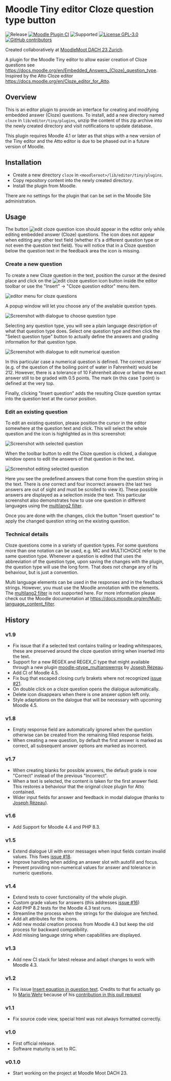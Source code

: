 Moodle Tiny editor Cloze question type button
=============================================

![Release](https://img.shields.io/badge/Release-1.9-blue.svg)
[![Moodle Plugin 
CI](https://github.com/srobotta/moodle-tiny_cloze/workflows/Moodle%20Plugin%20CI/badge.svg?branch=main)](https://github.com/srobotta/moodle-tiny_cloze/actions?query=workflow%3A%22Moodle+Plugin+CI%22+branch%3Amain)
![Supported](https://img.shields.io/badge/Moodle-4.1+-orange.svg)
[![License GPL-3.0](https://img.shields.io/github/license/srobotta/moodle-tiny_cloze?color=lightgrey)](https://github.com/srobotta/moodle-tiny_cloze/blob/main/LICENSE)
[![GitHub contributors](https://img.shields.io/github/contributors/srobotta/moodle-tiny_cloze)](https://github.com/srobotta/moodle-tiny_cloze/graphs/contributors)

Created collaboratively at [MoodleMoot DACH 23 Zurich](https://moodlemootdach.org/).

A plugin for the Moodle Tiny editor to allow easier creation of Cloze questions
see https://docs.moodle.org/en/Embedded_Answers_(Cloze)_question_type.
Inspired by the Atto Cloze editor https://docs.moodle.org/en/Cloze_editor_for_Atto.

## Overview

This is an editor plugin to provide an interface for creating and
modifying embedded answer (Cloze) questions. To install, add a new directory
named `cloze` in `lib/editor/tiny/plugins`, unzip the content of this zip archive
into the newly created directory and visit notifications to update database.

This plugin requires Moodle 4.1 or later as that ships with a new version of the Tiny
editor and the Atto editor is due to be phased out in a future version of Moodle.

## Installation

 - Create a new directory `cloze` in `<moodleroot>/lib/editor/tiny/plugins`.
 - Copy repository content into the newly created directory.
 - Install the plugin from Moodle.

There are no settings for the plugin that can be set in the Moodle Site administration.

## Usage

The button ![edit cloze question icon](pix/icon.svg) should appear in the editor only
while editing embedded answer (Cloze) questions. The icon does not appear when editing
any other text field (whether it's a different question type or not even the question
text field). You will notice that in a Cloze question below the question
text in the feedback area the icon is missing.

### Create a new question

To create a new Cloze question in the text, position the cursor at the desired place
and click on the ![edit cloze question icon](pix/icon.svg) button inside the editor
toolbar or use the "Insert" -> "Cloze question editor" menu item.

![editor menu for cloze questions](screenshots/cloze_4_menu.png)

A popup window will let you choose any of the available question types.

![Screenshot with dialogue to choose question type](screenshots/cloze_5_dialogue_new.png)

Selecting any question type, you will see a plain language description of what that
question type does. Select one question type and then click the "Select question type"
button to actually define the answers and grading information for that question type.

![Screenshot with dialogue to edit numerical question](screenshots/cloze_6_dialogue_numeric.png)

In this particular case a numerical question is defined. The correct answer (e.g. of the
question of the boiling point of water in Fahrenheit) would be 212. However, there
is a tolerance of 10 Fahrenheit above or below the exact answer still to be graded with
0.5 points. The mark (in this case 1 point) is defined at the very top.

Finally, clicking "Insert question" adds the resulting Cloze question syntax into the
question text at the cursor position.

### Edit an existing question

To edit an existing question, please position the cursor in the editor somewhere at the
question text and click. This will select the whole question and the icon is highlighted
as in this screenshot:

![Screenshot with selected question](screenshots/cloze_2_selected.png)

When the toolbar button to edit the Cloze question is clicked, a dialogue window opens
to edit the answers of that question in the text.

![Screenshot editing selected question](screenshots/cloze_3_dialogue_edit.png)

Here you see the predefined answers that come from the question string in the text.
There is one correct and four incorrect answers (the last two answers are out of sight
and must be scrolled to view it). These possible answers are displayed as a selection
inside the text. This particular screenshot also demonstrates how to use one question
in different languages using the [multilang2 filter][1].

Once you are done with the changes, click the button "Insert question" to apply the
changed question string on the existing question.

### Technical details

Cloze questions come in a variety of question types. For some questions more
than one notation can be used, e.g. MC and MULTICHOICE refer to the same question type.
Whenever a question is edited that uses the abbreviation of the question type, upon
saving the changes with the plugin, the question type will use the long form. That does
not change any of its behaviour, but is just a convention.

Multi language elements can be used in the responses and in the feedback strings. However,
you must use the Moodle annotation with the <span> elements. The [multilang2 filter][1]
is not supported here. For more information please check out the Moodle documentation
at https://docs.moodle.org/en/Multi-language_content_filter.

## History

### v1.9
- Fix issue that if a selected text contains trailing or leading whitespaces,
  these are preserved around the cloze question string when inserted into the text.
- Support for a new REGEX and REGEX_C type that might available through a new
  plugin [moodle-qtype_multianswerrgx](https://github.com/rezeau/moodle-qtype_multianswerrgx)
  by [Joseph Rézeau](https://github.com/rezeau).
- Add CI of Moodle 4.5.
- Fix bug that escaped closing curly brakets where not recognized [issue #21](https://github.com/srobotta/moodle-tiny_cloze/issues/21).
- On double click on a cloze question opens the dialogue automatically.
- Delete icon disappears when there is one answer option left only.
- Style adaptations on the dalogue that will be necessary with upcoming Moodle 4.5. 

### v1.8
- Empty response field are automatically ignored when the question otherwise can be created
from the remaining filled response fields.
- When creating a new question, by default the first answer is marked as correct, all
subsequent answer options are marked as incorrect.

### v1.7
- When creating blanks for possible answers, the default grade is now "Correct" instead
of the previous "Incorrect".
- When a text is selected, the content is taken for the first answer field. This restores
a behaviour that the original cloze plugin for Atto contained.
- Wider input fields for answer and feedback in modal dialogue
(thanks to [Joseph Rézeau](https://github.com/rezeau)).

### v1.6
- Add Support for Moodle 4.4 and PHP 8.3.

### v1.5
- Extend dialogue UI with error messages when input fields contain invalid
values. This fixes [issue #18](https://github.com/srobotta/moodle-tiny_cloze/issues/18).
- Improve handling when adding an answer slot with autofill and focus.
- Prevent providing non-numerical values for answer and tolerance in numeric questions.

### v1.4
- Extend tests to cover functionality of the whole plugin.
- Custom grade values for answers (this addresses [issue #16](https://github.com/srobotta/moodle-tiny_cloze/issues/16))
- Add PHP 8.2 tests for the Moodle 4.3 test runs.
- Streamline the process when the strings for the dialogue are fetched.
- Add alt attributes for the icons.
- Add new modal creation process from Moodle 4.3 but keep the old process for backward compatibility.
- Add missing language string when capabilities are displayed.

### v1.3
- Add new CI stack for latest release and adapt changes to work with Moodle 4.3.

### v1.2
- Fix issue [Insert equation in question text](https://github.com/srobotta/moodle-tiny_cloze/issues/15).
  Credits to that fix actually go to [Mario Wehr](https://github.com/mwehr) because of his
  [contribution in this pull request](https://github.com/bfh/moodle-tiny_multilang2/pull/5)

### v1.1
- Fix source code view, special html was not always formatted correctly.

### v1.0
- First official release.
- Software maturity is set to RC.

### v0.1.0
- Start working on the project at Moodle Moot DACH 23.

[1]: <https://github.com/iarenaza/moodle-filter_multilang2> "Mutlilang v2 Filter Plugin"